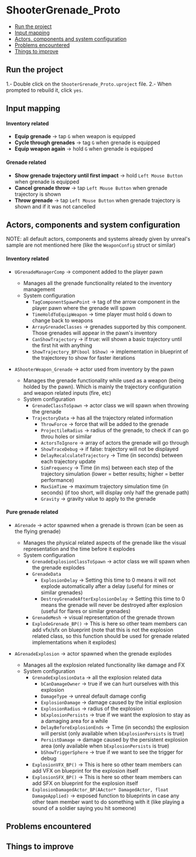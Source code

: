 # ShooterGrenade_Proto

 - [Run the project](Run-the-project)
 - [Input mapping](Input-mapping)
 - [Actors, components and system configuration](Actors-,-components-and-system-configuration)
 - [Problems encountered](Problems-encountered)
 - [Things to improve](Things-to-improve)

## Run the project
 1.- Double click on the `ShooterGrenade_Proto.uproject` file.
 2.- When prompted to rebuild it, click `yes`.

## Input mapping

#### Inventory related

 - **Equip grenade** -> tap `G` when weapon is equipped
 - **Cycle through grenades** -> tag `G` when grenade is equipped
 - **Equip weapon again** -> hold `G` when grenade is equipped

#### Grenade related

 - **Show grenade trajectory until first impact** -> hold `Left Mouse Button` when grenade is equipped
 - **Cancel grenade throw** -> tap `Left Mouse Button` when grenade trajectory is shown
 - **Throw grenade** -> tap `Left Mouse Button` when grenade trajectory is shown and if it was not cancelled

## Actors, components and system configuration

NOTE: all default actors, components and systems already given by unreal's sample are not mentioned here (like the `WeaponConfig` struct or similar)

#### Inventory related

 - `UGrenadeManagerComp` -> component added to the player pawn
    - Manages all the grenade functionality related to the inventory management
    - System configuration
       - `TagComponentSpawnPoint` -> tag of the arrow component in the player pawn where the grenade will spawn
       - `TimeHoldToEquipWeapon` -> time player must hold `G` down to change back to weapons
       - `ArrayGrenadeClasses` -> grenades supported by this component. Those grenades will appear in the pawn's inventory
       - `CanShowTrajectory` -> if true: will shown a basic trajectory until the first hit with anything
       - `ShowTrajectory_BP(bool bShow)` -> implementation in blueprint of the trajectorey to show for faster iterations

 - `AShooterWeapon_Grenade` -> actor used from inventory by the pawn
    - Manages the grenade functionality while used as a weapon (being holded by the pawn).
    Which is mainly the trajectory configuration and weapon related inputs (fire, etc)
    - System configuration
       - `GrenadeClassToSpawn` -> actor class we will spawn when throwing the grenade
       - `TrajectoryData` -> has all the trajectory related information
          - `ThrowForce` -> force that will be added to the grenade
          - `ProjectileRadius` -> radius of the grenade, to check if can go throu holes or similar
          - `ActorsToIgnore` -> array of actors the grenade will go through
          - `ShowTraceDebug` -> if false: trajectory will not be displayed
          - `DelayRecalculateTrajectory` -> Time (in seconds) between each trajectory update
          - `SimFrequency` -> Time (in ms) between each step of the trajectory simulation (lower = better results; higher = better performance)
          - `MaxSimTime` -> maximum trajectory simulation time (in seconds) (if too short, will display only half the grenade path)
          - `Gravity` -> gravity value to apply to the grenade

#### Pure grenade related

- `AGrenade` -> actor spawned when a grenade is thrown (can be seen as the flying grenade)
    - Manages the physical related aspects of the grenade like the visual representation and the time before it explodes
    - System configuration
       - `GrenadeExplosionClassToSpawn` -> actor class we will spawn when the grenade explodes
       - `GrenadeData`
          - `ExplosionDelay` -> Setting this time to 0 means it will not explode automatically after a delay (useful for mines or similar grenades)
          - `DestroyGrenadeAfterExplosionDelay` -> Setting this time to 0 means the grenade will never be destroyed after explosion (useful for flares or similar grenades)
       - `GrenadeMesh` -> visual representation of the grenade thrown
       - `ExplodeGrenade_BP()` -> This is here so other team members can add vfx/sfx on blueprint (note that this is not the explosion related class, 
       so this function should be used for grenade related implementations when it explodes)

- `AGrenadeExplosion` -> actor spawned when the grenade explodes
    - Manages all the explosion related functionality like damage and FX
    - System configuration
       - `GrenadeExplosionData` -> all the explosion related data
          - `bCanDamageOwner` -> true if we can hurt ourselves with this explosion
          - `DamageType` -> unreal default damage config
          - `ExplosionDamage` -> damage caused by the initial explosion
          - `ExplosionRadius` -> radius of the explosion
          - `bExplosionPersists` -> true if we want the explosion to stay as a damaging area for a while
          - `DelayBeforeExplosionEnds` -> Time (in seconds) the explosion will persist (only available when `bExplosionPersists` is true)
          - `PersistDamage` -> damage caused by the persistent explosion area (only available when `bExplosionPersists` is true)
          - `bShowTriggerSphere` -> true if we want to see the trigger for debug
       - `ExplosionVFX_BP()` -> This is here so other team members can add VFX on blueprint for the explosion itself
       - `ExplosionSFX_BP()` -> This is here so other team members can add SFX on blueprint for the explosion itself
       - `ExplosionDamagedActor_BP(AActor* DamagedActor, float DamageApplied)` -> exposed function to blueprints in case any other team member want 
       to do something with it (like playing a sound of a soldier saying you hit someone)


## Problems encountered


## Things to improve



